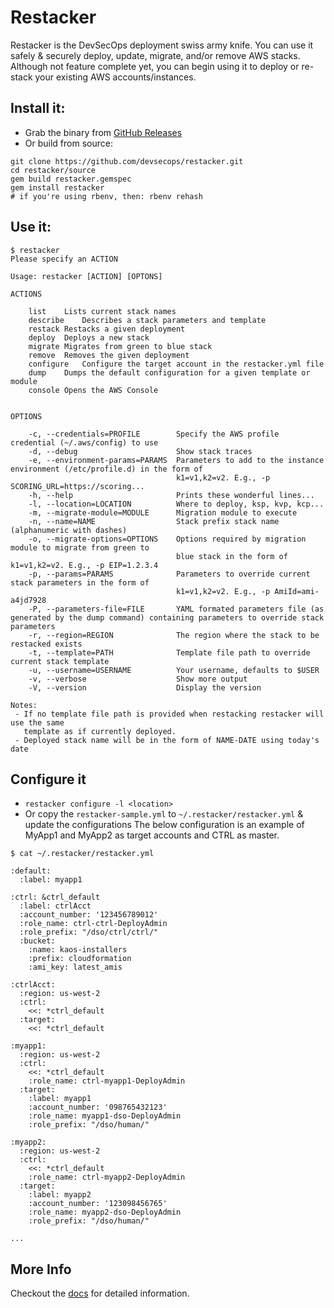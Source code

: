 # Restacker

Restacker is the DevSecOps deployment swiss army knife. You can use it safely & securely deploy, update, migrate, and/or remove AWS stacks.  
Although not feature complete yet, you can begin using it to deploy or re-stack your existing AWS accounts/instances.

## Install it:
- Grab the binary from [GitHub Releases](https://github.com/devsecops/restacker/releases)
- Or build from source:
```
git clone https://github.com/devsecops/restacker.git
cd restacker/source
gem build restacker.gemspec
gem install restacker
# if you're using rbenv, then: rbenv rehash
```

## Use it:

```
$ restacker
Please specify an ACTION

Usage: restacker [ACTION] [OPTONS]

ACTIONS

    list	Lists current stack names
    describe	Describes a stack parameters and template
    restack	Restacks a given deployment
    deploy	Deploys a new stack
    migrate	Migrates from green to blue stack
    remove	Removes the given deployment
    configure	Configure the target account in the restacker.yml file
    dump	Dumps the default configuration for a given template or module
    console	Opens the AWS Console


OPTIONS

    -c, --credentials=PROFILE        Specify the AWS profile credential (~/.aws/config) to use
    -d, --debug                      Show stack traces
    -e, --environment-params=PARAMS  Parameters to add to the instance environment (/etc/profile.d) in the form of
                                     k1=v1,k2=v2. E.g., -p SCORING_URL=https://scoring...
    -h, --help                       Prints these wonderful lines...
    -l, --location=LOCATION          Where to deploy, ksp, kvp, kcp...
    -m, --migrate-module=MODULE      Migration module to execute
    -n, --name=NAME                  Stack prefix stack name (alphanumeric with dashes)
    -o, --migrate-options=OPTIONS    Options required by migration module to migrate from green to
                                     blue stack in the form of k1=v1,k2=v2. E.g., -p EIP=1.2.3.4
    -p, --params=PARAMS              Parameters to override current stack parameters in the form of
                                     k1=v1,k2=v2. E.g., -p AmiId=ami-a4jd7928
    -P, --parameters-file=FILE       YAML formated parameters file (as generated by the dump command) containing parameters to override stack parameters
    -r, --region=REGION              The region where the stack to be restacked exists
    -t, --template=PATH              Template file path to override current stack template
    -u, --username=USERNAME          Your username, defaults to $USER
    -v, --verbose                    Show more output
    -V, --version                    Display the version

Notes:
 - If no template file path is provided when restacking restacker will use the same
   template as if currently deployed.
 - Deployed stack name will be in the form of NAME-DATE using today's date
 ```

## Configure it
- `restacker configure -l <location>`
- Or copy the `restacker-sample.yml` to `~/.restacker/restacker.yml` & update the configurations
The below configuration is an example of MyApp1 and MyApp2 as target accounts and CTRL as master.

```
$ cat ~/.restacker/restacker.yml

:default:
  :label: myapp1

:ctrl: &ctrl_default
  :label: ctrlAcct
  :account_number: '123456789012'
  :role_name: ctrl-ctrl-DeployAdmin
  :role_prefix: "/dso/ctrl/ctrl/"
  :bucket:
    :name: kaos-installers
    :prefix: cloudformation
    :ami_key: latest_amis

:ctrlAcct:
  :region: us-west-2
  :ctrl:
    <<: *ctrl_default
  :target:
    <<: *ctrl_default

:myapp1:
  :region: us-west-2
  :ctrl:
    <<: *ctrl_default
    :role_name: ctrl-myapp1-DeployAdmin
  :target:
    :label: myapp1
    :account_number: '098765432123'
    :role_name: myapp1-dso-DeployAdmin
    :role_prefix: "/dso/human/"

:myapp2:
  :region: us-west-2
  :ctrl:
    <<: *ctrl_default
    :role_name: ctrl-myapp2-DeployAdmin
  :target:
    :label: myapp2
    :account_number: '123098456765'
    :role_name: myapp2-dso-DeployAdmin
    :role_prefix: "/dso/human/"

...
```

## More Info
Checkout the [docs](./docs/) for detailed information.
